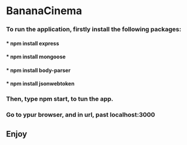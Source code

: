 # BananaCinema

### To run the application, firstly install the following packages:
####      * npm install express
####      * npm install mongoose
####      * npm install body-parser
####      * npm install jsonwebtoken

### Then, type npm start, to tun the app.

### Go to ypur browser, and in url, past localhost:3000

## Enjoy
